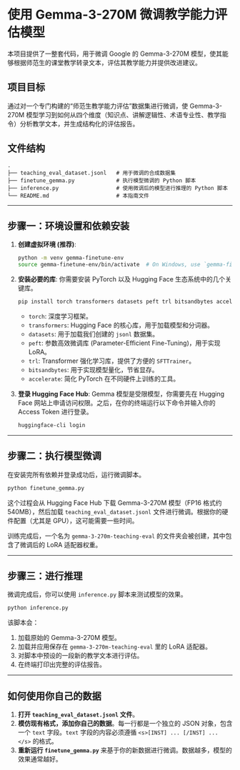 # 使用 Gemma-3-270M 微调教学能力评估模型

本项目提供了一整套代码，用于微调 Google 的 Gemma-3-270M 模型，使其能够根据师范生的课堂教学转录文本，评估其教学能力并提供改进建议。

## 项目目标

通过对一个专门构建的“师范生教学能力评估”数据集进行微调，使 Gemma-3-270M 模型学习到如何从四个维度（知识点、讲解逻辑性、术语专业性、教学指令）分析教学文本，并生成结构化的评估报告。

## 文件结构

```
.
├── teaching_eval_dataset.jsonl   # 用于微调的合成数据集
├── finetune_gemma.py             # 执行模型微调的 Python 脚本
├── inference.py                  # 使用微调后的模型进行推理的 Python 脚本
└── README.md                     # 本指南文件
```

---

## 步骤一：环境设置和依赖安装

1.  **创建虚拟环境 (推荐)**:
    ```bash
    python -m venv gemma-finetune-env
    source gemma-finetune-env/bin/activate  # On Windows, use `gemma-finetune-env\Scripts\activate`
    ```

2.  **安装必要的库**:
    你需要安装 PyTorch 以及 Hugging Face 生态系统中的几个关键库。
    ```bash
    pip install torch transformers datasets peft trl bitsandbytes accelerate
    ```
    *   `torch`: 深度学习框架。
    *   `transformers`: Hugging Face 的核心库，用于加载模型和分词器。
    *   `datasets`: 用于加载我们创建的 `jsonl` 数据集。
    *   `peft`: 参数高效微调库 (Parameter-Efficient Fine-Tuning)，用于实现 LoRA。
    *   `trl`: Transformer 强化学习库，提供了方便的 `SFTTrainer`。
    *   `bitsandbytes`: 用于实现模型量化，节省显存。
    *   `accelerate`: 简化 PyTorch 在不同硬件上训练的工具。

3.  **登录 Hugging Face Hub**:
    Gemma 模型是受限模型，你需要先在 Hugging Face 网站上申请访问权限。之后，在你的终端运行以下命令并输入你的 Access Token 进行登录。
    ```bash
    huggingface-cli login
    ```

---

## 步骤二：执行模型微调

在安装完所有依赖并登录成功后，运行微调脚本。

```bash
python finetune_gemma.py
```

这个过程会从 Hugging Face Hub 下载 Gemma-3-270M 模型（FP16 格式约 540MB），然后加载 `teaching_eval_dataset.jsonl` 文件进行微调。根据你的硬件配置（尤其是 GPU），这可能需要一些时间。

训练完成后，一个名为 `gemma-3-270m-teaching-eval` 的文件夹会被创建，其中包含了微调后的 LoRA 适配器权重。

---

## 步骤三：进行推理

微调完成后，你可以使用 `inference.py` 脚本来测试模型的效果。

```bash
python inference.py
```

该脚本会：
1.  加载原始的 Gemma-3-270M 模型。
2.  加载并应用保存在 `gemma-3-270m-teaching-eval` 里的 LoRA 适配器。
3.  对脚本中预设的一段新的教学文本进行评估。
4.  在终端打印出完整的评估报告。

---

## 如何使用你自己的数据

1.  **打开 `teaching_eval_dataset.jsonl` 文件**。
2.  **模仿现有格式，添加你自己的数据**。每一行都是一个独立的 JSON 对象，包含一个 `text` 字段。`text` 字段的内容必须遵循 `<s>[INST] ... [/INST] ... </s>` 的格式。
3.  **重新运行 `finetune_gemma.py`** 来基于你的新数据进行微调。数据越多，模型的效果通常越好。
